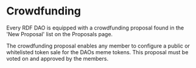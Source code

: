 # Crowdfunding

Every RDF DAO is equipped with a crowdfunding proposal found in the 'New Proposal' list on the Proposals page.

The crowdfunding proposal enables any member to configure a public or whitelisted token sale for the DAOs meme tokens. This proposal must be voted on and approved by the members.
